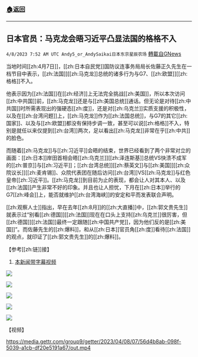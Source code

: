 ###  [:house:返回](README.md)
---


## 日本官员：马克龙会晤习近平凸显法国的格格不入
`4/8/2023 7:52 AM UTC Andy5_or_AndySaikai日本东京星辰农场` [轉載自GNews](https://gnews.org/articles/1079424)

        

当地时间[[zh:4月7日]]，[[zh:日本自民党]]国防议连事务局局长佐藤正久先生在一档节目中表示，[[zh:法国]][[zh:马克龙]]总统的诸多行为与G7、[[zh:欧盟]][[zh:格格]]不入。

他表示因为[[zh:法国]]在[[zh:经济]]上无法完全挑战[[zh:美国]]，所以本次访问[[zh:中共国]]前，[[zh:马克龙]]还是与[[zh:美国总统]]通话。但无论是对待[[zh:中共国]]时所需表现出的强硬态[[zh:度]]，还是对[[zh:乌克兰]]实质支援的积极性，以及在[[zh:台湾问题]]上，[[zh:马克龙]]作为[[zh:法国总统]]，与G7的其它[[zh:国家]]、以及与[[zh:欧盟]]都没有保持步调一致，甚至可以说[[zh:格格]]不入，特别是就任以来仅提到[[zh:台湾]]两次，足以看出[[zh:马克龙]]非常在乎[[zh:中共]]的脸色。

而随着[[zh:马克龙]]与[[zh:习近平]]会晤的结束，世界已经看到了两个非常对立的画面：[[zh:日本]]岸田首相会晤[[zh:乌克兰]][[zh:泽连斯基]]总统VS快溃不成军的[[zh:普京]]与[[zh:习近平]]；[[zh:台湾总统]][[zh:蔡英文]]与[[zh:美国]][[zh:众院议长]][[zh:麦肯锡]]、众院代表团在随后访问[[zh:台湾]]VS[[zh:马克龙]]与红色皇帝[[zh:习近平]]。[[zh:马克龙]]到目前为止的表现，都会让人对其本人、以及[[zh:法国]]产生非常不好的印象。并且也让人担忧，下月在[[zh:日本]]举行的G7[[zh:峰会]]上，能否就维护[[zh:台湾海峡]]的安定和平而发表联合声明。

[[zh:观察人士]]指出，早在去年[[zh:8月]]的[[zh:大直播]]中，[[zh:郭文贵先生]]就表示过“别看[[zh:德国]][[zh:法国]]现在在口头上支持[[zh:乌克兰]]很厉害，但[[zh:德国]][[zh:法国]]最终一定跟随[[zh:中国共产党]]，因为他们反的是[[zh:美国]]”。而佐藤先生的[[zh:爆料]]，和从[[zh:日本]]官员角[[zh:度]]看待[[zh:法国]]的观点，就印证了[[zh:郭文贵先生]]的[[zh:爆料]]。

        

【参考[[zh:链]]接】

1. [本新闻带字幕视频](https://gettr.com/post/p2dtqr15cb7)

![](https://i.imgur.com/sxkTfuG.png)

![](https://i.imgur.com/AKj3xiJ.png)

![](https://i.imgur.com/KGtX4m9.png)

![](https://i.imgur.com/Xv5lMnj.png)

![](https://i.imgur.com/4rxSJqv.png)

【视频】


https://media.gettr.com/group9/getter/2023/04/08/07/56d4b8ab-098f-5039-a1cb-df20e5191a67/out.mp4


